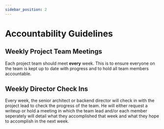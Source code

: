 ```yaml
---
sidebar_position: 2
---
```


# Accountability Guidelines

## Weekly Project Team Meetings
Each project team should meet **every** week. This is to ensure everyone on the team is kept up to date with progress and to hold all team members accountable.

## Weekly Director Check Ins
Every week, the senior architect or backend director will check in with the project lead to check the progress of the team. He will either request a writeup or hold a meeting in which the team lead and/or each member seperately will detail what they accomplished that week and what they hope to accomplish in the next week.
